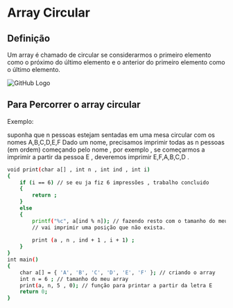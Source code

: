 # Array Circular

## Definição 

Um array é chamado de circular se considerarmos o primeiro elemento como o próximo do último elemento e o anterior do
primeiro elemento como o último elemento.

![GitHub Logo](http://www.mathcs.emory.edu/~cheung/Courses/171/Syllabus/8-List/FIGS/queue04.gif)

## Para Percorrer o array circular 

Exemplo: 


suponha que n pessoas estejam sentadas em uma mesa circular com os nomes A,B,C,D,E,F Dado um nome, precisamos imprimir todas as n pessoas (em ordem) começando pelo nome , por exemplo , se começarmos a imprimir a partir da pessoa E , deveremos imprimir E,F,A,B,C,D .

```bash
void print(char a[] , int n , int ind , int i) 
{ 
    if (i == 6) // se eu ja fiz 6 impressões , trabalho concluido
    {
        return ;
    }
    else
    {
        printf("%c", a[ind % n]); // fazendo resto com o tamanho do meu array , eu garanto que ele nunca 
        // vai imprimir uma posição que não exista.
        
        print (a , n , ind + 1 , i + 1) ;
    }
} 
int main() 
{ 
    char a[] = { 'A', 'B', 'C', 'D', 'E', 'F' }; // criando o array
    int n = 6 ; // tamanho do meu array 
    print(a, n, 5 , 0); // função para printar a partir da letra E
    return 0; 
} 
```
